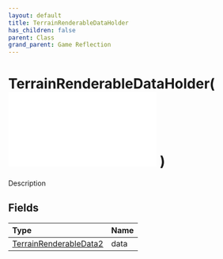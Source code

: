```yaml
---
layout: default
title: TerrainRenderableDataHolder
has_children: false
parent: Class
grand_parent: Game Reflection
---
```

# TerrainRenderableDataHolder( ![ CustomRenderableData ](/game-reflection/classes/custom_renderable_data.md) )
Description 

## Fields
| Type | Name |
|:-------------|:--------------|
| [TerrainRenderableData2](/game-reflection/components/terrain_renderable_data2.md) | data |
